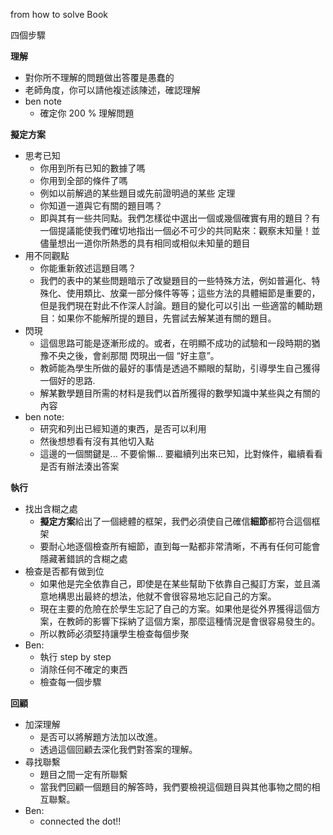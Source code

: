 
from how to solve Book

四個步驟

**理解**
- 對你所不理解的問題做出答覆是愚蠢的
- 老師角度，你可以請他複述該陳述，確認理解
- ben note
	- 確定你 200 % 理解問題

**擬定方案**
- 思考已知
	- 你用到所有已知的數據了嗎
	- 你用到全部的條件了嗎
	- 例如以前解過的某些題目或先前證明過的某些 定理
	- 你知道一道與它有關的題目嗎？
	- 即與其有一些共同點。我們怎樣從中選出一個或幾個確實有用的題目？有一個提議能使我們確切地指出一個必不可少的共同點來：觀察末知量！並儘量想出一道你所熱悉的具有相同或相似未知量的題目
- 用不同觀點
	- 你能重新敘述這題目嗎？
	- 我們的表中的某些問題暗示了改變題目的一些特殊方法，例如普遍化、特殊化、使用類比、放棄一部分條件等等；這些方法的具體細節是重要的，但是我們現在對此不作深人討論。題目的變化可以引出 一些適當的輔助題 目：如果你不能解所提的題目，先嘗試去解某道有關的題目。
- 閃現
	- 這個思路可能是逐漸形成的。或者，在明顯不成功的試驗和一段時期的猶豫不央之後，會剎那間 閃現出一個 “好主意”。
	- 教師能為學生所做的最好的事情是透過不顯眼的幫助，引導學生自己獲得一個好的思路.
	- 解某數學題目所需的材料是我們以首所獲得的數學知識中某些與之有關的內容
- ben note:
	 - 研究和列出已經知道的東西，是否可以利用
	 - 然後想想看有沒有其他切入點
	 - 這邊的一個關鍵是... 不要偷懶... 要繼續列出來已知，比對條件，繼續看看是否有辦法湊出答案


**執行**
- 找出含糊之處
	- **擬定方案**給出了一個總體的框架，我們必須使自己確信**細節**都符合這個框架
	- 要耐心地逐個檢查所有細節，直到每一點都非常清晰，不再有任何可能會隱藏著錯誤的含糊之處
- 檢查是否都有做到位
	- 如果他是完全依靠自己，即使是在某些幫助下依靠自己擬訂方案，並且滿意地構思出最終的想法，他就不會很容易地忘記自己的方案。
	- 現在主要的危險在於學生忘記了自己的方案。如果他是從外界獲得這個方案，在教師的影響下採納了這個方案，那麼這種情況是會很容易發生的。
	- 所以教師必須堅持讓學生檢查每個步聚
- Ben:
	- 執行 step by step
	- 消除任何不確定的東西
	- 檢查每一個步驟



**回顧** 
- 加深理解
	- 是否可以將解題方法加以改進。
	- 透過這個回顧去深化我們對答案的理解。
- 尋找聯繫
	-  題目之間一定有所聯繫
	- 當我們回顧一個題目的解答時，我們要檢視這個題目與其他事物之間的相互聯繫。
- Ben:
	- connected the dot!!